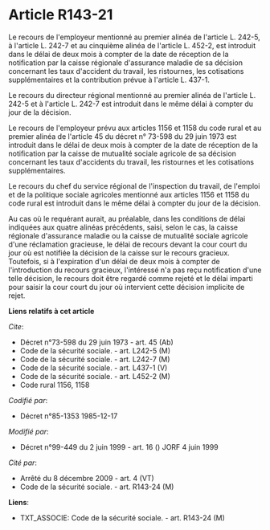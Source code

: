 # Article R143-21

Le recours de l'employeur mentionné au premier alinéa de l'article L. 242-5, à l'article L. 242-7 et au cinquième alinéa de
l'article L. 452-2, est introduit dans le délai de deux mois à compter de la date de réception de la notification par la
caisse régionale d'assurance maladie de sa décision concernant les taux d'accident du travail, les ristournes, les
cotisations supplémentaires et la contribution prévue à l'article L. 437-1.

Le recours du directeur régional mentionné au premier alinéa de l'article L. 242-5 et à l'article L. 242-7 est introduit dans
le même délai à compter du jour de la décision.

Le recours de l'employeur prévu aux articles 1156 et 1158 du code rural et au premier alinéa de l'article 45 du décret n°
73-598 du 29 juin 1973 est introduit dans le délai de deux mois à compter de la date de réception de la notification par la
caisse de mutualité sociale agricole de sa décision concernant les taux d'accidents du travail, les ristournes et les
cotisations supplémentaires.

Le recours du chef du service régional de l'inspection du travail, de l'emploi et de la politique sociale agricoles mentionné
aux articles 1156 et 1158 du code rural est introduit dans le même délai à compter du jour de la décision.

Au cas où le requérant aurait, au préalable, dans les conditions de délai indiquées aux quatre alinéas précédents, saisi,
selon le cas, la caisse régionale d'assurance maladie ou la caisse de mutualité sociale agricole d'une réclamation gracieuse,
le délai de recours devant la cour court du jour où est notifiée la décision de la caisse sur le recours gracieux. Toutefois,
si à l'expiration d'un délai de deux mois à compter de l'introduction du recours gracieux, l'intéressé n'a pas reçu
notification d'une telle décision, le recours doit être regardé comme rejeté et le délai imparti pour saisir la cour court du
jour où intervient cette décision implicite de rejet.

**Liens relatifs à cet article**

_Cite_:

  - Décret n°73-598 du 29 juin 1973 - art. 45 (Ab)
  - Code de la sécurité sociale. - art. L242-5 (M)
  - Code de la sécurité sociale. - art. L242-7 (M)
  - Code de la sécurité sociale. - art. L437-1 (V)
  - Code de la sécurité sociale. - art. L452-2 (M)
  - Code rural 1156, 1158

_Codifié par_:

  - Décret n°85-1353 1985-12-17

_Modifié par_:

  - Décret n°99-449 du 2 juin 1999 - art. 16 () JORF 4 juin 1999

_Cité par_:

  - Arrêté du 8 décembre 2009 - art. 4 (VT)
  - Code de la sécurité sociale. - art. R143-24 (M)

**Liens**:

  - TXT_ASSOCIE: Code de la sécurité sociale. - art. R143-24 (M)
